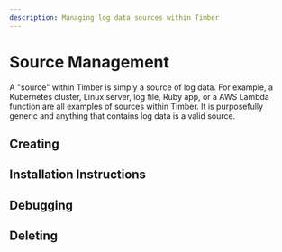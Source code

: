 ```yaml
---
description: Managing log data sources within Timber
---
```


# Source Management

A "source" within Timber is simply a source of log data. For example, a Kubernetes cluster, Linux server, log file, Ruby app, or a AWS Lambda function are all examples of sources within Timber. It is purposefully generic and anything that contains log data is a valid source.

## Creating

## Installation Instructions

## Debugging

## Deleting



